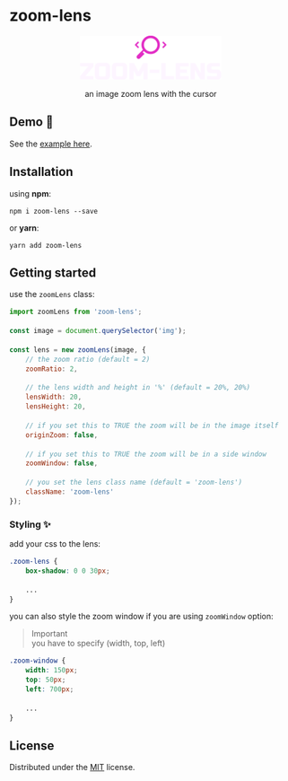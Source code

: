 # zoom-lens

<div align=center>

<img src="./example/assets/zoom-lens-logo-dark.svg" alt="logo" width="50%"><br>

an image zoom lens with the cursor

</div>

## Demo 🔎

See the [example here](https://malkiabdoo.github.io/zoom-lens/).

## Installation

using **npm**:
```
npm i zoom-lens --save
```

or **yarn**:
```
yarn add zoom-lens
```

## Getting started

use the `zoomLens` class:
```js
import zoomLens from 'zoom-lens';

const image = document.querySelector('img');

const lens = new zoomLens(image, {
    // the zoom ratio (default = 2)
    zoomRatio: 2,

    // the lens width and height in '%' (default = 20%, 20%)
    lensWidth: 20,
    lensHeight: 20,

    // if you set this to TRUE the zoom will be in the image itself
    originZoom: false,

    // if you set this to TRUE the zoom will be in a side window
    zoomWindow: false,

    // you set the lens class name (default = 'zoom-lens')
    className: 'zoom-lens'
});
```

### Styling ✨

add your css to the lens:
```css
.zoom-lens {
    box-shadow: 0 0 30px;

    ...
}
```

you can also style the zoom window if you are using `zoomWindow` option:
> Important  
you have to specify (width, top, left)
```css
.zoom-window {
    width: 150px;
    top: 50px;
    left: 700px;

    ...
}
```

## License

Distributed under the [MIT](https://github.com/malkiAbdoo/zoom-lens/blob/master/LICENSE) license.
